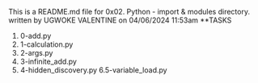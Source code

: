 This is a README.md file for 0x02. Python - import & modules directory. written by UGWOKE VALENTINE on 04/06/2024 11:53am
**TASKS
 1. 0-add.py
2. 1-calculation.py
3. 2-args.py
4. 3-infinite_add.py
5. 4-hidden_discovery.py
6.5-variable_load.py
